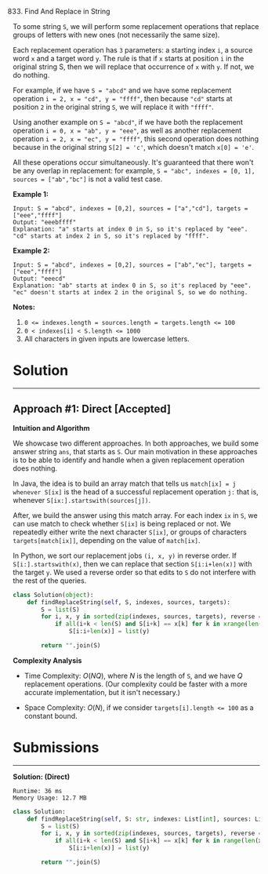 833. Find And Replace in String

To some string `S`, we will perform some replacement operations that replace groups of letters with new ones (not necessarily the same size).

Each replacement operation has `3` parameters: a starting index `i`, a source word `x` and a target word `y`.  The rule is that if `x` starts at position `i` in the original string S, then we will replace that occurrence of `x` with `y`.  If not, we do nothing.

For example, if we have `S = "abcd"` and we have some replacement operation `i = 2, x = "cd", y = "ffff"`, then because `"cd"` starts at position `2` in the original string `S`, we will replace it with `"ffff"`.

Using another example on `S = "abcd"`, if we have both the replacement operation `i = 0, x = "ab", y = "eee"`, as well as another replacement operation `i = 2, x = "ec", y = "ffff"`, this second operation does nothing because in the original string `S[2] = 'c'`, which doesn't match `x[0] = 'e'`.

All these operations occur simultaneously.  It's guaranteed that there won't be any overlap in replacement: for example, `S = "abc", indexes = [0, 1], sources = ["ab","bc"]` is not a valid test case.

**Example 1:**
```
Input: S = "abcd", indexes = [0,2], sources = ["a","cd"], targets = ["eee","ffff"]
Output: "eeebffff"
Explanation: "a" starts at index 0 in S, so it's replaced by "eee".
"cd" starts at index 2 in S, so it's replaced by "ffff".
```

**Example 2:**
```
Input: S = "abcd", indexes = [0,2], sources = ["ab","ec"], targets = ["eee","ffff"]
Output: "eeecd"
Explanation: "ab" starts at index 0 in S, so it's replaced by "eee". 
"ec" doesn't starts at index 2 in the original S, so we do nothing.
```

**Notes:**

1. `0 <= indexes.length = sources.length = targets.length <= 100`
1. `0 < indexes[i] < S.length <= 1000`
1. All characters in given inputs are lowercase letters.

# Solution
---
## Approach #1: Direct [Accepted]
**Intuition and Algorithm**

We showcase two different approaches. In both approaches, we build some answer string `ans`, that starts as `S`. Our main motivation in these approaches is to be able to identify and handle when a given replacement operation does nothing.

In Java, the idea is to build an array match that tells us `match[ix] = j whenever S[ix]` is the head of a successful replacement operation `j:` that is, whenever `S[ix:].startswith(sources[j])`.

After, we build the answer using this match array. For each index `ix` in `S`, we can use match to check whether `S[ix]` is being replaced or not. We repeatedly either write the next character `S[ix]`, or groups of characters `targets[match[ix]]`, depending on the value of `match[ix]`.

In Python, we sort our replacement jobs `(i, x, y)` in reverse order. If `S[i:].startswith(x)`, then we can replace that section `S[i:i+len(x)]` with the target `y`. We used a reverse order so that edits to `S` do not interfere with the rest of the queries.

```python
class Solution(object):
    def findReplaceString(self, S, indexes, sources, targets):
        S = list(S)
        for i, x, y in sorted(zip(indexes, sources, targets), reverse = True):
            if all(i+k < len(S) and S[i+k] == x[k] for k in xrange(len(x))):
                S[i:i+len(x)] = list(y)

        return "".join(S)
```

**Complexity Analysis**

* Time Complexity: $O(NQ)$, where $N$ is the length of `S`, and we have $Q$ replacement operations. (Our complexity could be faster with a more accurate implementation, but it isn't necessary.)

* Space Complexity: $O(N)$, if we consider `targets[i].length <= 100` as a constant bound.

# Submissions
---
**Solution: (Direct)**
```
Runtime: 36 ms
Memory Usage: 12.7 MB
```
```python
class Solution:
    def findReplaceString(self, S: str, indexes: List[int], sources: List[str], targets: List[str]) -> str:
        S = list(S)
        for i, x, y in sorted(zip(indexes, sources, targets), reverse = True):
            if all(i+k < len(S) and S[i+k] == x[k] for k in range(len(x))):
                S[i:i+len(x)] = list(y)

        return "".join(S)
```